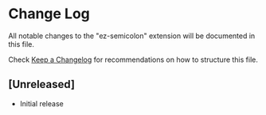 # Change Log

All notable changes to the "ez-semicolon" extension will be documented in this file.

Check [Keep a Changelog](http://keepachangelog.com/) for recommendations on how to structure this file.

## [Unreleased]

- Initial release